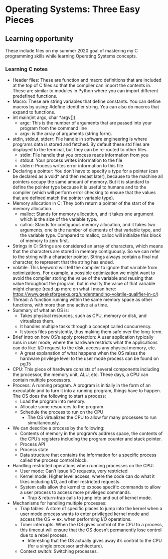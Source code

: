 # Operating Systems: Three Easy Pieces

## Learning opportunity

These include files on my summer 2020 goal of mastering my C programming skills while learning Operating Systems concepts.

### Learning C notes

- Header files: These are function and macro definitions that are included at the top of C files so that the compiler can import the contents in. These are similar to modules in Python where you can import different predefined functions. 
- Macro: These are string variables that define constants. You can define macros by using: #define identifier string. You can also do macros that expand to functions.
- int main(int argc, char *argv[]): 
    - argc: This is the number of arguments that are passed into your program from the command line
    - argv: is the array of arguments (string form).
- stdin, stdout, stderr: File handle in software engineering is where programs data is stored and fetched. By default these std files are displayed to the terminal, but they can be re-routed to other files. 
    - stdin: File handle that you process reads information from you
    - stdout: Your process writes information to the file
    - stderr: Process writes error information to this file
- Declaring a pointer: You don’t have to specify a type for a pointer (can be declared as a void* and then recast later), because to the machine all pointers occupy the same amount of memory. But it is standard to define the pointer type because it is useful to humans and to the compiler (which will perform error checking to ensure that the values that are defined match the pointer variable type).
- Memory allocation in C: They both return a pointer of the start of the memory allocation.
    - malloc: Stands for memory allocation, and it takes one argument which is the size of the variable type.
    - calloc: Stands for contiguous memory allocation, and it takes two arguments, one is the number of elements of that variable type, and the variable type. Compared to malloc, calloc will initialize this block of memory to zero first.
- Strings in C: Strings are considered an array of characters, which means that the characters are stored in memory contiguously. So we can refer to the string with a character pointer. Strings always contain a final nul character, to represent that the string has ended.
- volatile: This keyword will tell the compiler to ignore that variable from optimizations. For example, a possible optimization we might want to avoid the compiler storing the value of the variable and reusing that value throughout the program, but in reality the value of that variable might change (read up more on what I mean here: https://www.geeksforgeeks.org/understanding-volatile-qualifier-in-c/)
- Thread: A function running within the same memory space as other functions, with more than one active at a time.
- Summary of what an OS is:
    - Takes physical resources, such as CPU, memory or disk, and virtualizes them.
    - It handles multiple tasks through a concept called concurrency.
    - It stores files persistently, thus making them safe over the long-term.
- Brief intro on how OS’s apply protection: A user application typically runs in user mode, where the hardware restricts what the applications can do like: I/O request to the disk, access any physical memory, etc.
    - A great explanation of what happens when the OS raises the hardware privilege level to the user mode process can be found on pg.15
- CPU: This piece of hardware consists of several components including the processor, the memory unit, ALU, etc. These days, a CPU can contain multiple processors.
- Process: A running program. A program is initially in the form of an executable and to turn it into a running program, things have to happen. The OS does the following to start a process:
    - Load the program into memory.
    - Allocate some resources to the program
    - Schedule the process to run on the CPU
        - The OS virtualizes the CPU to allow for many processes to run simultaneously.
- We can describe a process by the following:
    - Contents of memory in the program’s address space, the contents of the CPU’s registers including the program counter and stack pointer.
    - Process API
    - Process state
    - Data structure that contains the information for a specific process called the process control block.
- Handling restricted operations when running processes on the CPU:
    - User mode: Can’t issue I/O requests, very restricted
    - Kernel mode: Higher level access, where the code can do what it likes including I/O, and other restricted requests.
    - System calls allow the kernel to expose specific commands to allow a user process to access more privileged commands.
        - Trap & return-trap calls to jump into and out of kernel mode.
- Mechanisms for handling multiple processes:
    - Trap tables: A store of specific places to jump into the kernel when a user mode process wants to enter privileged kernel mode and access the OS -> ex. when performing I/O operations.
    - Timer interrupts: When the OS gives control of the CPU to a process, this timeout will ensure that the OS doesn’t permanently lose control due to a rebel process.
        - Interesting that the OS actually gives away it’s control to the CPU (for a single processor architecture).
    - Context switch: Switching processes.

